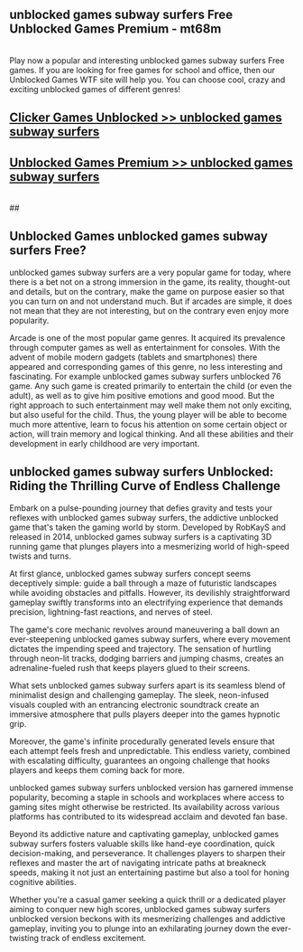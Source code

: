 ## unblocked games subway surfers Free Unblocked Games Premium - mt68m <br>
<br>
Play now a popular and interesting unblocked games subway surfers Free games. If you are looking for free games for school and office, then our Unblocked Games WTF site will help you. You can choose cool, crazy and exciting unblocked games of different genres!


##  [Clicker Games Unblocked >> unblocked games subway surfers](http://freeplayer.one?title=unblocked_games_subway_surfers&ref=05)

##  [Unblocked Games Premium >> unblocked games subway surfers](http://freeplayer.one?title=unblocked_games_subway_surfers&ref=05)
  <br>
  ##



## Unblocked Games unblocked games subway surfers Free?

unblocked games subway surfers are a very popular game for today, where there is a bet not on a strong immersion in the game, its reality, thought-out and details, but on the contrary, make the game on purpose easier so that you can turn on and not understand much. But if arcades are simple, it does not mean that they are not interesting, but on the contrary even enjoy more popularity.

Arcade is one of the most popular game genres. It acquired its prevalence through computer games as well as entertainment for consoles. With the advent of mobile modern gadgets (tablets and smartphones) there appeared and corresponding games of this genre, no less interesting and fascinating. For example unblocked games subway surfers unblocked 76 game. Any such game is created primarily to entertain the child (or even the adult), as well as to give him positive emotions and good mood. But the right approach to such entertainment may well make them not only exciting, but also useful for the child. Thus, the young player will be able to become much more attentive, learn to focus his attention on some certain object or action, will train memory and logical thinking. And all these abilities and their development in early childhood are very important.

##  unblocked games subway surfers Unblocked: Riding the Thrilling Curve of Endless Challenge

Embark on a pulse-pounding journey that defies gravity and tests your reflexes with unblocked games subway surfers, the addictive unblocked game that's taken the gaming world by storm. Developed by RobKayS and released in 2014, unblocked games subway surfers is a captivating 3D running game that plunges players into a mesmerizing world of high-speed twists and turns.

At first glance, unblocked games subway surfers concept seems deceptively simple: guide a ball through a maze of futuristic landscapes while avoiding obstacles and pitfalls. However, its devilishly straightforward gameplay swiftly transforms into an electrifying experience that demands precision, lightning-fast reactions, and nerves of steel.

The game's core mechanic revolves around maneuvering a ball down an ever-steepening unblocked games subway surfers, where every movement dictates the impending speed and trajectory. The sensation of hurtling through neon-lit tracks, dodging barriers and jumping chasms, creates an adrenaline-fueled rush that keeps players glued to their screens.

What sets unblocked games subway surfers apart is its seamless blend of minimalist design and challenging gameplay. The sleek, neon-infused visuals coupled with an entrancing electronic soundtrack create an immersive atmosphere that pulls players deeper into the games hypnotic grip.

Moreover, the game's infinite procedurally generated levels ensure that each attempt feels fresh and unpredictable. This endless variety, combined with escalating difficulty, guarantees an ongoing challenge that hooks players and keeps them coming back for more.

unblocked games subway surfers unblocked version has garnered immense popularity, becoming a staple in schools and workplaces where access to gaming sites might otherwise be restricted. Its availability across various platforms has contributed to its widespread acclaim and devoted fan base.

Beyond its addictive nature and captivating gameplay, unblocked games subway surfers fosters valuable skills like hand-eye coordination, quick decision-making, and perseverance. It challenges players to sharpen their reflexes and master the art of navigating intricate paths at breakneck speeds, making it not just an entertaining pastime but also a tool for honing cognitive abilities.

Whether you're a casual gamer seeking a quick thrill or a dedicated player aiming to conquer new high scores, unblocked games subway surfers unblocked version beckons with its mesmerizing challenges and addictive gameplay, inviting you to plunge into an exhilarating journey down the ever-twisting track of endless excitement.